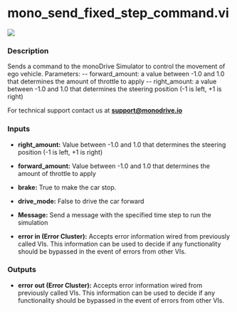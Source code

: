 # mono_send_fixed_step_command.vi

<p class="img_container">
<img class="lg_img" src="../mono_send_fixed_step_command.png"/>
</p>

### Description

Sends a command to the monoDrive Simulator to control the movement of ego vehicle.
 Parameters:
  -- forward_amount: a value between -1.0 and 1.0 that determines the amount of throttle to apply
  -- right_amount: a value between -1.0 and 1.0 that determines the steering position (-1 is left, +1 is right)



For technical support contact us at <b>support@monodrive.io</b> 

### Inputs

- **right_amount:**  Value between -1.0 and 1.0 that determines the steering
position (-1 is left, +1 is right)
 

- **forward_amount:**  Value between -1.0 and 1.0 that determines the amount of
throttle to apply
 

- **brake:**  True to make the car stop.
 

- **drive_mode:**  False to drive the car forward
 

- **Message:**  Send a message with the specified time step to run the
simulation
 

- **error in (Error Cluster):** Accepts error information wired from previously called VIs. This information can be used to decide if any functionality should be bypassed in the event of errors from other VIs. 

### Outputs

- **error out (Error Cluster):** Accepts error information wired from previously called VIs. This information can be used to decide if any functionality should be bypassed in the event of errors from other VIs. 

<p>&nbsp;</p>
